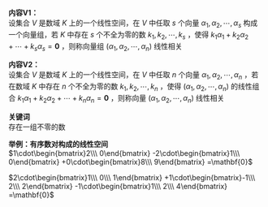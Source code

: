 **内容V1：**  
设集合 $V$ 是数域 $K$ 上的一个线性空间，在 $V$ 中任取 $s$ 个向量 $\alpha_1,\alpha_2,\cdots,\alpha_s$ 构成一个向量组，若 $K$ 中存在 $s$ 个不全为零的数 $k_1,k_2,\cdots,k_s$ ，使得 $k_1\alpha_1+k_2\alpha_2+\cdots+k_s\alpha_s=\mathbf{0}$ ，则称向量组 $(\alpha_1,\alpha_2,\cdots,\alpha_n)$ 线性相关  
  
**内容V2：**  
设集合 $V$ 是数域 $K$ 上的一个线性空间，在 $V$ 中任取 $n$ 个向量 $\alpha_1,\alpha_2,\cdots,\alpha_n$ ，若在数域 $K$ 中存在 $n$ 个不全为零的数 $k_1,k_2,\cdots,k_n$ ，使得 $(\alpha_1,\alpha_2,\cdots,\alpha_n)$ 的线性组合 $k_1\alpha_1+k_2\alpha_2+\cdots+k_n\alpha_n=\mathbf{0}$ ，则称向量 $(\alpha_1,\alpha_2,\cdots,\alpha_n)$ 线性相关  
  
**关键词**  
存在一组不零的数  
  
**举例：有序数对构成的线性空间**  
 $1\cdot\begin{bmatrix}2\\\ 0\end{bmatrix}  
-2\cdot\begin{bmatrix}1\\\ 0\end{bmatrix}  
+0\cdot\begin{bmatrix}8\\\ 9\end{bmatrix}  
=\mathbf{0}$  
  
 $2\cdot\begin{bmatrix}1\\\ 0\\\ 1\end{bmatrix}  
+1\cdot\begin{bmatrix}-1\\\ 2\\\ 2\end{bmatrix}  
-1\cdot\begin{bmatrix}1\\\ 2\\\ 4\end{bmatrix}  
=\mathbf{0}$  
